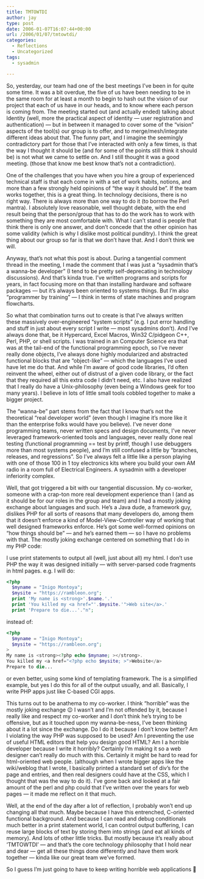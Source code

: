 ```yaml
---
title: TMTOWTDI
author: jay
type: post
date: 2006-01-07T16:07:44+00:00
url: /2006/01/07/tmtowtdi/
categories:
  - Reflections
  - Uncategorized
tags:
  - sysadmin

---
```

So, yesterday, our team had one of the best meetings I’ve been in for quite some time. It was a bit overdue, the five of us have been needing to be in the same room for at least a month to begin to hash out the vision of our project that each of us have in our heads, and to know where each person is coming from. The meeting started out (and actually ended) talking about Identity (well, more the practical aspect of identity — user registration and authentication) — but in between it managed to cover some of the “vision” aspects of the tool(s) our group is to offer, and to merge/mesh/integrate different ideas about that. The funny part, and I imagine the seemingly contradictory part for those that I’ve interacted with only a few times, is that the way I thought it should be (and for some of the points still think it should be) is not what we came to settle on. And I still thought it was a good meeting. (those that know me best know that’s not a contradiction).

One of the challenges that you have when you hire a group of experienced technical staff is that each come in with a set of work habits, notions, and more than a few strongly held opinions of “the way it should be”. If the team works together, this is a great thing. In technology decisions, there is no right way. There is always more than one way to do it (to borrow the Perl mantra). I absolutely love reasonable, well thought debate, with the end result being that the person/group that has to do the work has to work with something they are most comfortable with. What I can’t stand is people that think there is only one answer, and don’t concede that the other opinion has some validity (which is why I dislike most political punditry). I think the great thing about our group so far is that we don’t have that. And I don’t think we will.

Anyway, that’s not what this post is about. During a tangential comment thread in the meeting, I made the comment that I was just a “sysadmin that’s a wanna-be developer” (I tend to be pretty self-deprecating in technology discussions). And that’s kinda true. I’ve written programs and scripts for years, in fact focusing more on that than installing hardware and software packages — but it’s always been oriented to systems things. But I’m also “programmer by training” — I think in terms of state machines and program flowcharts.

So what that combination turns out to create is that I’ve always written these massively over-engineered “system scripts” (e.g. I put error handling and stuff in just about every script I write — most sysadmins don’t). And I’ve always done that, be it Hypercard, Excel Macros, Win32 C/pidgeon C++, Perl, PHP, or shell scripts. I was trained in an Computer Science era that was at the tail-end of the functional programming epoch, so I’ve never really done objects, I’ve always done highly modularized and abstracted functional blocks that are “object-like” — which the languages I’ve used have let me do that. And while I’m aware of good code libraries, I’d often reinvent the wheel, either out of distrust of a given code library, or the fact that they required all this extra code I didn’t need, etc. I also have realized that I really do have a Unix-philosophy (even being a Windows geek for too many years). I believe in lots of little small tools cobbled together to make a bigger project.

The “wanna-be” part stems from the fact that I know that’s not the theoretical “real developer world” (even though I imagine it’s more like it than the enterprise folks would have you believe). I’ve never done programming teams, never written specs and design documents, I’ve never leveraged framework-oriented tools and languages, never really done real testing (functional programming == test by printf, though I use debuggers more than most systems people), and I’m still confused a little by “branches, releases, and regressions”. So I’ve always felt a little like a person playing with one of those 100 in 1 toy electronics kits where you build your own AM radio in a room full of Electrical Engineers. A sysadmin with a developer inferiority complex.

Well, that got triggered a bit with our tangential discussion. My co-worker, someone with a crap-ton more real development experience than I (and as it should be for our roles in the group and team) and I had a mostly joking exchange about languages and such. He’s a Java dude, a framework guy, dislikes PHP for all sorts of reasons that many developers do, among them that it doesn’t enforce a kind of Model-View-Controller way of working that well designed frameworks enforce. He’s got some well-formed opinions on “how things should be” — and he’s earned them — so I have no problems with that. The mostly joking exchange centered on something that I do in my PHP code:

I use print statements to output all (well, just about all) my html. I don’t use PHP the way it was designed initially — with server-parsed code fragments in html pages. e.g. I will do:

```php
<?php 
  $myname = "Inigo Montoya"; 
  $mysite = "https://rambleon.org"; 
  print 'My name is <strong>'.$name.'.'
  print 'You killed my <a href="'.$mysite.'">Web site</a>.'
  print 'Prepare to die...'."n"; 
```

instead of:

```php
<?php 
  $myname = "Inigo Montoya"; 
  $mysite = "https://rambleon.org";
> 
My name is <strong><?php echo $myname; ></strong>. 
You killed my <a href="<?php echo $mysite; >">Website</a> 
Prepare to die... 
```

or even better, using some kind of templating framework. The is a simplified example, but yes I do this for all of the output usually, <html> and all. Basically, I write PHP apps just like C-based CGI apps.

This turns out to be anathema to my co-worker. I think “horrible” was the mostly joking exchange 😉 I wasn’t and I’m not offended by it, because I really like and respect my co-worker and I don’t think he’s trying to be offensive, but as it touched upon my wanna-be-ness, I’ve been thinking about it a lot since the exchange. Do I do it because I don’t know better? Am I violating the way PHP was supposed to be used? Am I preventing the use of useful HTML editors that help you design good HTML? Am I a horrible developer because I write it horribly? Certainly I’m making it so a web designer can’t really do much with this. Certainly it might be hard to read for html-oriented web people. (although when I wrote bigger apps like the wiki/weblog that I wrote, I basically printed a standard set of div’s for the page and entries, and then real designers could have at the CSS, which I thought that was the way to do it). I’ve gone back and looked at a fair amount of the perl and php could that I’ve written over the years for web pages — it made me reflect on it that much.

Well, at the end of the day after a lot of reflection, I probably won’t end up changing all that much. Maybe because I have this entrenched, C-oriented functional background. And because I can read and debug conditionals much better in a print statement world, I can control output buffering, I can reuse large blocks of text by storing them into strings (and eat all kinds of memory). And lots of other little tricks. But mostly because it’s really about ‘TMTOWTDI’ — and that’s the core technology philosophy that I hold near and dear — get all these things done differently and have them work together — kinda like our great team we’ve formed.

So I guess I’m just going to have to keep writing horrible web applications 🙂